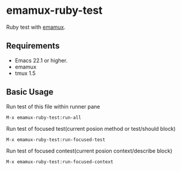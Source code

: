emamux-ruby-test
==================
Ruby test with [emamux](https://github.com/syohex/emacs-emamux).


Requirements
------------
* Emacs 22.1 or higher.
* emamux
* tmux 1.5


Basic Usage
-----------

Run test of this file within runner pane

    M-x emamux-ruby-test:run-all

Run test of focused test(current posion method or test/should block)

    M-x emamux-ruby-test:run-focused-test

Run test of focused contest(current posion context/describe block)

    M-x emamux-ruby-test:run-focused-context

